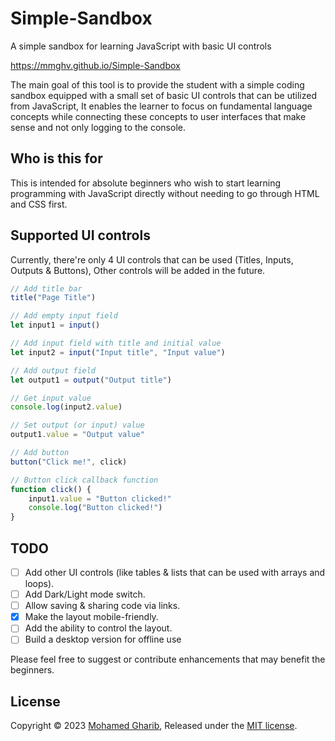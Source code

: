 # Simple-Sandbox

A simple sandbox for learning JavaScript with basic UI controls

https://mmghv.github.io/Simple-Sandbox

The main goal of this tool is to provide the student with a simple coding sandbox equipped with a small set of basic UI controls that can be utilized from JavaScript, It enables the learner to focus on fundamental language concepts while connecting these concepts to user interfaces that make sense and not only logging to the console.

## Who is this for

This is intended for absolute beginners who wish to start learning programming with JavaScript directly without needing to go through HTML and CSS first.

## Supported UI controls

Currently, there're only 4 UI controls that can be used (Titles, Inputs, Outputs & Buttons), Other controls will be added in the future.

```js
// Add title bar
title("Page Title")

// Add empty input field
let input1 = input()

// Add input field with title and initial value
let input2 = input("Input title", "Input value")

// Add output field
let output1 = output("Output title")

// Get input value
console.log(input2.value)

// Set output (or input) value
output1.value = "Output value"

// Add button
button("Click me!", click)

// Button click callback function
function click() {
    input1.value = "Button clicked!"
    console.log("Button clicked!")
}
```

## TODO

- [ ] Add other UI controls (like tables & lists that can be used with arrays and loops).
- [ ] Add Dark/Light mode switch.
- [ ] Allow saving & sharing code via links.
- [x] Make the layout mobile-friendly.
- [ ] Add the ability to control the layout.
- [ ] Build a desktop version for offline use

Please feel free to suggest or contribute enhancements that may benefit the beginners.

## License

Copyright © 2023 [Mohamed Gharib](https://github.com/mmghv), Released under the [MIT license](LICENSE).